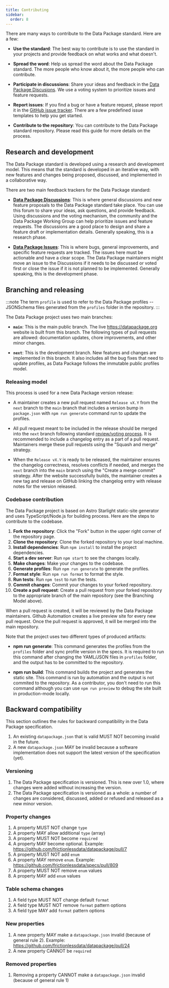 ```yaml
---
title: Contributing
sidebar:
  order: 8
---
```


There are many ways to contribute to the Data Package standard. Here are a few:

- **Use the standard**: The best way to contribute is to use the standard in your projects and provide feedback on what works and what doesn't.

- **Spread the word**: Help us spread the word about the Data Package standard. The more people who know about it, the more people who can contribute.

- **Participate in discussions**: Share your ideas and feedback in the [Data Package Discusions](https://github.com/frictionlessdata/datapackage/discussions). We use a voting system to prioritize issues and feature requests.

- **Report issues**: If you find a bug or have a feature request, please report it in the [GitHub issue tracker](https://github.com/frictionlessdata/datapackage/issues). There are a few predefined issue templates to help you get started.

- **Contribute to the repository**: You can contribute to the Data Package standard repository. Please read this guide for more details on the process.

## Research and development

The Data Package standard is developed using a research and development model. This means that the standard is developed in an iterative way, with new features and changes being proposed, discussed, and implemented in a collaborative way.

There are two main feedback trackers for the Data Package standard:

- **[Data Package Discussions](https://github.com/frictionlessdata/datapackage/discussions)**: This is where general discussions and new feature proposals to the Data Package standard take place. You can use this forum to share your ideas, ask questions, and provide feedback. Using discussions and the voting mechanism, the community and the Data Package Working Group can help prioritize issues and feature requests. The discussions are a good place to design and share a feature draft or implementation details. Generally speaking, this is a research phase.

- **[Data Package Issues](https://github.com/frictionlessdata/datapackage/issues)**: This is where bugs, general improvements, and specific feature requests are tracked. The issues here must be actionable and have a clear scope. The Data Package maintainers might move an issue to the Discussions if it needs to be discussed or voted first or close the issue if it is not planned to be implemented. Generally speaking, this is the development phase.

## Branching and releasing

:::note
The term `profile` is used to refer to the Data Package profiles -- JSONSchema files generated from the `profiles` folder in the repository.
:::

The Data Package project uses two main branches:

- **`main`**: This is the main public branch. The live https://datapackage.org website is built from this branch. The following types of pull requests are allowed: documentation updates, chore improvements, and other minor changes.

- **`next`**: This is the development branch. New features and changes are implemented in this branch. It also includes all the bug fixes that need to update profiles, as Data Package follows the immutable public profiles model.

### Releasing model

This process is used for a new Data Package version release:

- A maintainer creates a new pull request named `Release vX.Y` from the `next` branch to the `main` branch that includes a version bump in `package.json` with `npm run generate` command run to update the profiles.

- All pull request meant to be included in the release should be merged into the `next` branch following standard [review/voting process](/overview/governance#decision-making). It is recommended to include a changelog entry as a part of a pull request. Maintainers merge these pull requests using the "Squash and merge" strategy.

- When the `Release vX.Y` is ready to be released, the maintainer ensures the changelog correctness, resolves conflicts if needed, and merges the `next` branch into the `main` branch using the "Create a merge commit" strategy. After the website successfully builds, the maintainer creates a new tag and release on GitHub linking the changelog entry with release notes for the version released.

### Codebase contribution

The Data Package project is based on Astro Starlight static-site generator and uses TypeScript/Node.js for building process. Here are the steps to contribute to the codebase.

1. **Fork the repository**: Click the "Fork" button in the upper right corner of the repository page.
2. **Clone the repository**: Clone the forked repository to your local machine.
3. **Install dependencies**: Run `npm install` to install the project dependencies.
4. **Start a dev server**: Run `npm start` to see the changes locally.
5. **Make changes**: Make your changes to the codebase.
6. **Generate profiles**: Run `npm run generate` to generate the profiles.
7. **Format style**: Run `npm run format` to format the style.
8. **Run tests**: Run `npm test` to run the tests.
9. **Commit changes**: Commit your changes to your forked repository.
10. **Create a pull request**: Create a pull request from your forked repository to the appropriate branch of the main repository (see the Branching Model above).

When a pull request is created, it will be reviewed by the Data Package maintainers. Github Automation creates a live preview site for every new pull request. Once the pull request is approved, it will be merged into the main repository.

Note that the project uses two different types of produced artifacts:

- **npm run generate**: This command generates the profiles from the `profiles` folder and sync profile version in the specs. It is required to run this command after changing the YAML/JSON files in `profiles` folder, and the output has to be committed to the repository.

- **npm run build**: This command builds the project and generates the static site. This command is run by automation and the output is not commited to the repository. As a contributor, you don't need to run this command although you can use `npm run preview` to debug the site built in production-mode locally.

## Backward compatibility

This section outlines the rules for backward compatibility in the Data Package specification.

1. An existing `datapackage.json` that is valid MUST NOT becoming invalid in the future.
2. A new `datapackage.json` MAY be invalid because a software implementation does not support the latest version of the specification (yet).

### Versioning

1. The Data Package specification is versioned. This is new over 1.0, where changes were added without increasing the version.
2. The Data Package specification is versioned as a whole: a number of changes are considered, discussed, added or refused and released as a new minor version.

### Property changes

1. A property MUST NOT change `type`
2. A property MAY allow additional `type` (array)
3. A property MUST NOT become `required`
4. A property MAY become optional. Example: https://github.com/frictionlessdata/datapackage/pull/7
5. A property MUST NOT add `enum`
6. A property MAY remove `enum`. Example: https://github.com/frictionlessdata/specs/pull/809
7. A property MUST NOT remove `enum` values
8. A property MAY add `enum` values

### Table schema changes

1. A field type MUST NOT change default `format`
2. A field type MUST NOT remove `format` pattern options
3. A field type MAY add `format` pattern options

### New properties

1. A new property MAY make a `datapackage.json` invalid (because of general rule 2). Example: https://github.com/frictionlessdata/datapackage/pull/24
2. A new property CANNOT be `required`

### Removed properties

1. Removing a property CANNOT make a `datapackage.json` invalid (because of general rule 1)
